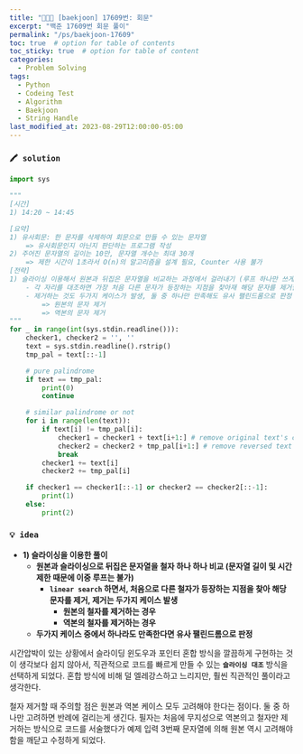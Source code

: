 ```yaml
---
title: "👩‍💻🔠 [baekjoon] 17609번: 회문"
excerpt: "백준 17609번 회문 풀이"
permalink: "/ps/baekjoon-17609"
toc: true  # option for table of contents
toc_sticky: true  # option for table of content
categories:
  - Problem Solving
tags:
  - Python
  - Codeing Test
  - Algorithm
  - Baekjoon
  - String Handle
last_modified_at: 2023-08-29T12:00:00-05:00
---
```


### `🖍️ solution`

```python
import sys

"""
[시간]
1) 14:20 ~ 14:45

[요약]
1) 유사회문: 한 문자를 삭제하여 회문으로 만들 수 있는 문자열
    => 유사회문인지 아닌지 판단하는 프로그램 작성
2) 주어진 문자열의 길이는 10만, 문자열 개수는 최대 30개
    => 제한 시간이 1초라서 O(n)의 알고리즘을 설계 필요, Counter 사용 불가
[전략]
1) 슬라이싱 이용해서 원본과 뒤집은 문자열을 비교하는 과정에서 걸러내기 (루프 하나만 쓰게 만들 수 있음)
    - 각 자리를 대조하면 가장 처음 다른 문자가 등장하는 지점을 찾아재 해당 문자를 제거함.
    - 제거하는 것도 두가지 케이스가 발생, 둘 중 하나만 만족해도 유사 팰린드롬으로 판정
        => 원본의 문자 제거
        => 역본의 문자 제거
"""
for _ in range(int(sys.stdin.readline())):
    checker1, checker2 = '', ''
    text = sys.stdin.readline().rstrip()
    tmp_pal = text[::-1]

    # pure palindrome
    if text == tmp_pal:
        print(0)
        continue

    # similar palindrome or not
    for i in range(len(text)):
        if text[i] != tmp_pal[i]: 
            checker1 = checker1 + text[i+1:] # remove original text's char
            checker2 = checker2 + tmp_pal[i+1:] # remove reversed text's char
            break
        checker1 += text[i]
        checker2 += tmp_pal[i]

    if checker1 == checker1[::-1] or checker2 == checker2[::-1]:
        print(1)
    else:
        print(2)
```

### `💡 idea`

- **1)  슬라이싱을 이용한 풀이**
    - **원본과 슬라이싱으로 뒤집은 문자열을 철자 하나 하나 비교 (문자열 길이 및 시간 제한 때문에 이중 루프는 불가)**
        - **`linear search` 하면서, 처음으로 다른 철자가 등장하는 지점을 찾아 해당 문자를 제거, 제거는 두가지 케이스 발생**
            - **원본의 철자를 제거하는 경우**
            - **역본의 철자를 제거하는 경우**
    - **두가지 케이스 중에서 하나라도 만족한다면 유사 팰린드롬으로 판정**

시간압박이 있는 상황에서 슬라이딩 윈도우과 포인터 혼합 방식을 깔끔하게 구현하는 것이 생각보다 쉽지 않아서, 직관적으로 코드를 빠르게 만들 수 있는 **`슬라이싱 대조`** 방식을 선택하게 되었다. 혼합 방식에 비해 덜 엘레강스하고 느리지만, 훨씬 직관적인 풀이라고 생각한다. 

철자 제거할 때 주의할 점은 원본과 역본 케이스 모두 고려해야 한다는 점이다. 둘 중 하나만 고려하면 반례에 걸리는게 생긴다. 필자는 처음에 무지성으로 역본의고 철자만 제거하는 방식으로 코드를 서술했다가 예제 입력 3번째 문자열에 의해 원본 역시 고려해야 함을 깨닫고 수정하게 되었다.